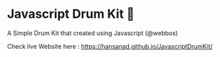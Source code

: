 # Javascript Drum Kit 🥁
A Simple Drum Kit that created using Javascript (@webbos)

Check live Website here : https://hansanad.github.io/JavascriptDrumKit/
